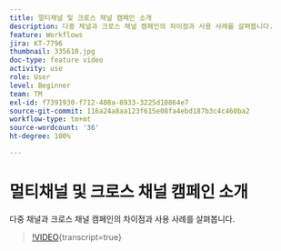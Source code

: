 ```yaml
---
title: 멀티채널 및 크로스 채널 캠페인 소개
description: 다중 채널과 크로스 채널 캠페인의 차이점과 사용 사례를 살펴봅니다.
feature: Workflows
jira: KT-7796
thumbnail: 335610.jpg
doc-type: feature video
activity: use
role: User
level: Beginner
team: TM
exl-id: f7391930-f712-408a-8933-3225d10864e7
source-git-commit: 116a24a8aa123f615e08fa4ebd187b3c4c460ba2
workflow-type: tm+mt
source-wordcount: '36'
ht-degree: 100%

---
```


# 멀티채널 및 크로스 채널 캠페인 소개

다중 채널과 크로스 채널 캠페인의 차이점과 사용 사례를 살펴봅니다.

>[!VIDEO](https://video.tv.adobe.com/v/335610?quality=12&learn=on){transcript=true}
